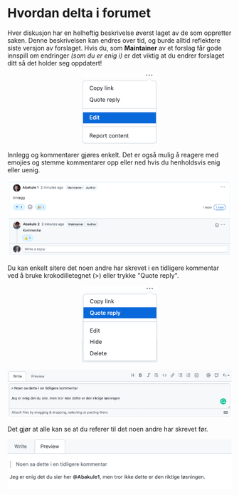 # Hvordan delta i forumet

Hver diskusjon har en helheftig beskrivelse øverst laget av de som oppretter saken. Denne beskrivelsen kan endres over tid, og burde alltid reflektere siste versjon av forslaget. Hvis du, som **Maintainer** av et forslag får gode innspill om endringer _(som du er enig i)_ er det viktig at du endrer forslaget ditt så det holder seg oppdatert!

<p align="center">
  <img src="https://github.com/abakus-ntnu/saker/blob/images/edit.png?raw=true" />
</p>

Innlegg og kommentarer gjøres enkelt. Det er også mulig å reagere med emojies og stemme kommentarer opp eller ned hvis du henholdsvis enig eller uenig.

<img src="https://github.com/abakus-ntnu/saker/blob/images/comment.png?raw=true" />

Du kan enkelt sitere det noen andre har skrevet i en tidligere kommentar ved å bruke krokodilletegnet (>) eller trykke "Quote reply".

<p align="center">
  <img src="https://github.com/abakus-ntnu/saker/blob/images/quote_1.png?raw=true" />
</p>

<img src="https://github.com/abakus-ntnu/saker/blob/images/quote_2.png?raw=true" />

Det gjør at alle kan se at du referer til det noen andre har skrevet før.

<img src="https://github.com/abakus-ntnu/saker/blob/images/quote_3.png?raw=true" />
